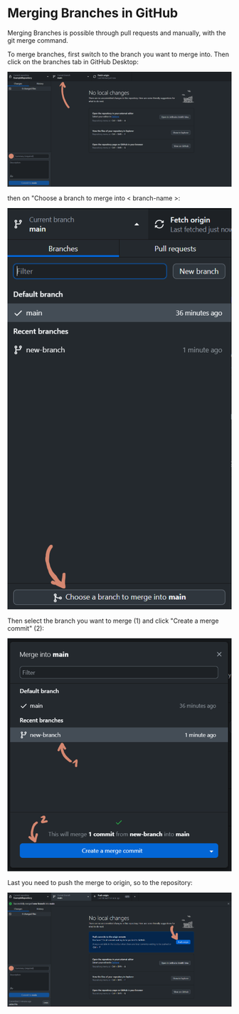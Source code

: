 # Merging Branches in GitHub

Merging Branches is possible through pull requests and manually, with the git merge command. 

To merge branches, first switch to the branch you want to merge into. Then click on the branches tab in GitHub Desktop:

![](img/14.png)

then on "Choose a branch to merge into < branch-name >:

![](img/19.png)

Then select the branch you want to merge (1) and click "Create a merge commit" (2):

![](img/20.png)

Last you need to push the merge to origin, so to the repository:

![](img/21.png)
